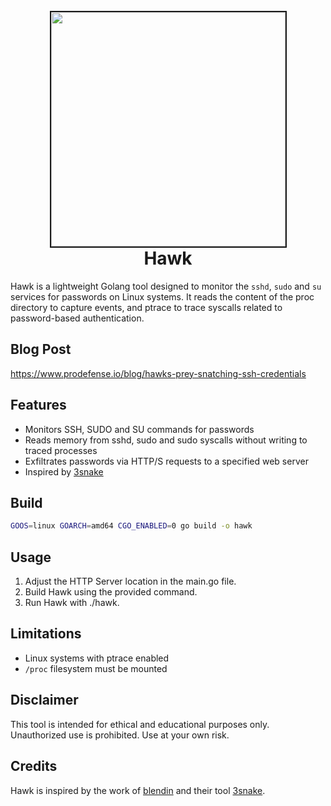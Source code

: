 <h1 align="center">
<br>
<img src='https://uploads-ssl.webflow.com/648e4ba94fdf34ba5288e0c3/65d950ef50097152325d639e_hawk%20small.png' height="375" border="2px solid #555">
<br>
Hawk
</h1>

Hawk is a lightweight Golang tool designed to monitor the `sshd`, `sudo` and `su` services for passwords on Linux systems. It reads the content of the proc directory to capture events, and ptrace to trace syscalls related to password-based authentication.

## Blog Post
https://www.prodefense.io/blog/hawks-prey-snatching-ssh-credentials

## Features

- Monitors SSH, SUDO and SU commands for passwords
- Reads memory from sshd, sudo and sudo syscalls without writing to traced processes
- Exfiltrates passwords via HTTP/S requests to a specified web server
- Inspired by [3snake](https://github.com/blendin/3snake)

## Build

```bash
GOOS=linux GOARCH=amd64 CGO_ENABLED=0 go build -o hawk
```

## Usage

1. Adjust the HTTP Server location in the main.go file.
2. Build Hawk using the provided command.
3. Run Hawk with ./hawk.

## Limitations

- Linux systems with ptrace enabled
- `/proc` filesystem must be mounted

## Disclaimer

This tool is intended for ethical and educational purposes only. Unauthorized use is prohibited. Use at your own risk.

## Credits

Hawk is inspired by the work of [blendin](https://github.com/blendin) and their tool [3snake](https://github.com/blendin/3snake).
